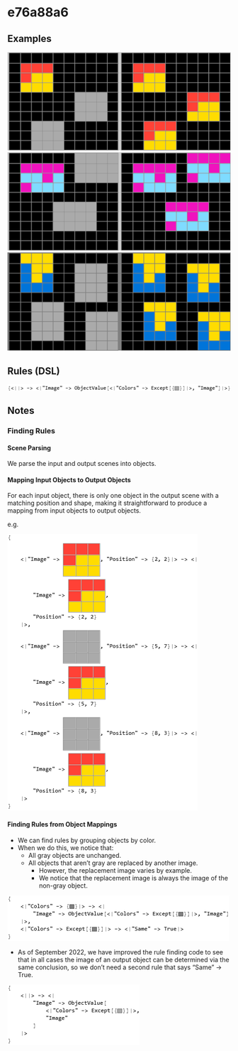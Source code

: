 # e76a88a6

## Examples

![ARC examples for e76a88a6](examples.png?raw=true)

## Rules (DSL)

![DSL rules for e76a88a6](rules.png?raw=true)

## Notes

### Finding Rules


#### Scene Parsing

We parse the input and output scenes into objects.


#### Mapping Input Objects to Output Objects

For each input object, there is only one object in the output scene with a matching position and  shape, making it straightforward to produce a mapping from input objects to output objects.

e.g.



![image 1](image1.png?raw=true)


#### Finding Rules from Object Mappings

* We can find rules by grouping objects by color.
* When we do this, we notice that:
   * All gray objects are unchanged.
   * All objects that aren’t gray are replaced by another image.
       * However, the replacement image varies by example.
       * We notice that the replacement image is always the image of the non-gray object.


![image 2](image2.png?raw=true)

* As of September 2022, we have improved the rule finding code to see that in all cases the image of an output object can be determined via the same conclusion, so we don’t need a second rule that says “Same” -> True.


![image 3](image3.png?raw=true)
